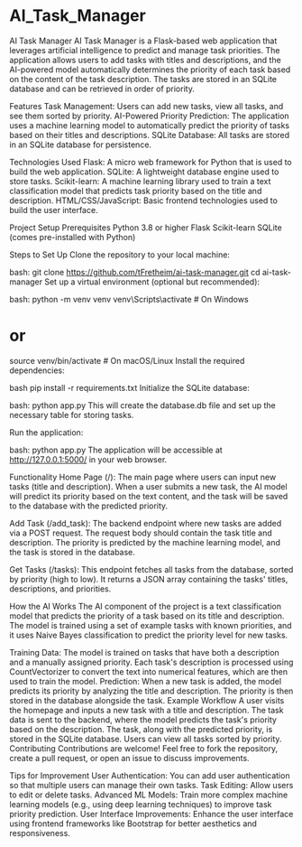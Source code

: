 # AI_Task_Manager

AI Task Manager
AI Task Manager is a Flask-based web application that leverages artificial intelligence to predict and manage task priorities. The application allows users to add tasks with titles and descriptions, and the AI-powered model automatically determines the priority of each task based on the content of the task description. The tasks are stored in an SQLite database and can be retrieved in order of priority.

Features
Task Management: Users can add new tasks, view all tasks, and see them sorted by priority.
AI-Powered Priority Prediction: The application uses a machine learning model to automatically predict the priority of tasks based on their titles and descriptions.
SQLite Database: All tasks are stored in an SQLite database for persistence.

Technologies Used
Flask: A micro web framework for Python that is used to build the web application.
SQLite: A lightweight database engine used to store tasks.
Scikit-learn: A machine learning library used to train a text classification model that predicts task priority based on the title and description.
HTML/CSS/JavaScript: Basic frontend technologies used to build the user interface.

Project Setup
Prerequisites
Python 3.8 or higher
Flask
Scikit-learn
SQLite (comes pre-installed with Python)

Steps to Set Up
Clone the repository to your local machine:

bash:
git clone https://github.com/tFretheim/ai-task-manager.git
cd ai-task-manager
Set up a virtual environment (optional but recommended):

bash:
python -m venv venv
venv\Scripts\activate  # On Windows
# or
source venv/bin/activate  # On macOS/Linux
Install the required dependencies:

bash
pip install -r requirements.txt
Initialize the SQLite database:

bash:
python app.py
This will create the database.db file and set up the necessary table for storing tasks.

Run the application:

bash:
python app.py
The application will be accessible at http://127.0.0.1:5000/ in your web browser.

Functionality
Home Page (/): The main page where users can input new tasks (title and description). When a user submits a new task, the AI model will predict its priority based on the text content, and the task will be saved to the database with the predicted priority.

Add Task (/add_task): The backend endpoint where new tasks are added via a POST request. The request body should contain the task title and description. The priority is predicted by the machine learning model, and the task is stored in the database.

Get Tasks (/tasks): This endpoint fetches all tasks from the database, sorted by priority (high to low). It returns a JSON array containing the tasks' titles, descriptions, and priorities.

How the AI Works
The AI component of the project is a text classification model that predicts the priority of a task based on its title and description. The model is trained using a set of example tasks with known priorities, and it uses Naive Bayes classification to predict the priority level for new tasks.

Training Data: The model is trained on tasks that have both a description and a manually assigned priority. Each task's description is processed using CountVectorizer to convert the text into numerical features, which are then used to train the model.
Prediction: When a new task is added, the model predicts its priority by analyzing the title and description. The priority is then stored in the database alongside the task.
Example Workflow
A user visits the homepage and inputs a new task with a title and description.
The task data is sent to the backend, where the model predicts the task's priority based on the description.
The task, along with the predicted priority, is stored in the SQLite database.
Users can view all tasks sorted by priority.
Contributing
Contributions are welcome! Feel free to fork the repository, create a pull request, or open an issue to discuss improvements.

Tips for Improvement
User Authentication: You can add user authentication so that multiple users can manage their own tasks.
Task Editing: Allow users to edit or delete tasks.
Advanced ML Models: Train more complex machine learning models (e.g., using deep learning techniques) to improve task priority prediction.
User Interface Improvements: Enhance the user interface using frontend frameworks like Bootstrap for better aesthetics and responsiveness.
